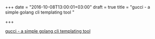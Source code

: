 +++
date = "2016-10-08T13:00:01+03:00"
draft = true
title = "gucci - a simple golang cli templating tool "

+++

<p><a href="https://t.co/kbSbw2C3BC">gucci - a simple golang cli templating tool </a></p>
